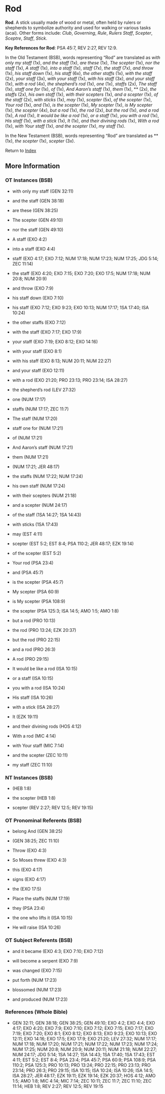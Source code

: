 # Rod
**Rod**. 
A stick usually made of wood or metal, often held by rulers or shepherds to symbolize authority and used for walking or various tasks (acai). 
Other forms include: 
*Club*, *Governing*, *Rule*, *Rulers Staff*, *Scepter*, *Sceptre*, *Staff*, *Stick*. 


**Key References for Rod**: 
PSA 45:7, REV 2:27, REV 12:9. 


In the Old Testament (BSB), words representing “Rod” are translated as 
*with only my staff* (1x), *and the staff* (1x), *are these* (1x), *The scepter* (1x), *nor the staff* (1x), *A staff* (1x), *into a staff* (1x), *staff* (7x), *the staff* (7x), *and throw* (1x), *his staff down* (1x), *his staff* (6x), *the other staffs* (1x), *with the staff* (2x), *your staff* (3x), *with your staff* (1x), *with his staff* (3x), *and your staff* (1x), *with a rod* (4x), *the shepherd’s rod* (1x), *one* (1x), *staffs* (2x), *The staff* (1x), *staff one for* (1x), *of* (1x), *And Aaron’s staff* (1x), *them* (1x), ** (2x), *the staffs* (2x), *his own staff* (1x), *with their scepters* (1x), *and a scepter* (1x), *of the staff* (2x), *with sticks* (1x), *may* (1x), *scepter* (5x), *of the scepter* (1x), *Your rod* (1x), *and* (1x), *is the scepter* (1x), *My scepter* (1x), *is My scepter* (1x), *the scepter* (4x), *but a rod* (1x), *the rod* (2x), *but the rod* (1x), *and a rod* (1x), *A rod* (1x), *It would be like a rod* (1x), *or a staff* (1x), *you with a rod* (1x), *His staff* (1x), *with a stick* (1x), *It* (1x), *and their divining rods* (1x), *With a rod* (1x), *with Your staff* (1x), *and the scepter* (1x), *my staff* (1x). 


In the New Testament (BSB), words representing “Rod” are translated as 
** (1x), *the scepter* (1x), *scepter* (3x). 


Return to [Index](00-Index.md)

## More Information

### OT Instances (BSB)

* with only my staff (GEN 32:11)

* and the staff (GEN 38:18)

* are these (GEN 38:25)

* The scepter (GEN 49:10)

* nor the staff (GEN 49:10)

* A staff (EXO 4:2)

* into a staff (EXO 4:4)

* staff (EXO 4:17; EXO 7:12; NUM 17:18; NUM 17:23; NUM 17:25; JDG 5:14; ZEC 11:14)

* the staff (EXO 4:20; EXO 7:15; EXO 7:20; EXO 17:5; NUM 17:18; NUM 20:8; NUM 20:9)

* and throw (EXO 7:9)

* his staff down (EXO 7:10)

* his staff (EXO 7:12; EXO 9:23; EXO 10:13; NUM 17:17; 1SA 17:40; ISA 10:24)

* the other staffs (EXO 7:12)

* with the staff (EXO 7:17; EXO 17:9)

* your staff (EXO 7:19; EXO 8:12; EXO 14:16)

* with your staff (EXO 8:1)

* with his staff (EXO 8:13; NUM 20:11; NUM 22:27)

* and your staff (EXO 12:11)

* with a rod (EXO 21:20; PRO 23:13; PRO 23:14; ISA 28:27)

* the shepherd’s rod (LEV 27:32)

* one (NUM 17:17)

* staffs (NUM 17:17; ZEC 11:7)

* The staff (NUM 17:20)

* staff one for (NUM 17:21)

* of (NUM 17:21)

* And Aaron’s staff (NUM 17:21)

* them (NUM 17:21)

*  (NUM 17:21; JER 48:17)

* the staffs (NUM 17:22; NUM 17:24)

* his own staff (NUM 17:24)

* with their scepters (NUM 21:18)

* and a scepter (NUM 24:17)

* of the staff (1SA 14:27; 1SA 14:43)

* with sticks (1SA 17:43)

* may (EST 4:11)

* scepter (EST 5:2; EST 8:4; PSA 110:2; JER 48:17; EZK 19:14)

* of the scepter (EST 5:2)

* Your rod (PSA 23:4)

* and (PSA 45:7)

* is the scepter (PSA 45:7)

* My scepter (PSA 60:9)

* is My scepter (PSA 108:9)

* the scepter (PSA 125:3; ISA 14:5; AMO 1:5; AMO 1:8)

* but a rod (PRO 10:13)

* the rod (PRO 13:24; EZK 20:37)

* but the rod (PRO 22:15)

* and a rod (PRO 26:3)

* A rod (PRO 29:15)

* It would be like a rod (ISA 10:15)

* or a staff (ISA 10:15)

* you with a rod (ISA 10:24)

* His staff (ISA 10:26)

* with a stick (ISA 28:27)

* It (EZK 19:11)

* and their divining rods (HOS 4:12)

* With a rod (MIC 4:14)

* with Your staff (MIC 7:14)

* and the scepter (ZEC 10:11)

* my staff (ZEC 11:10)



### NT Instances (BSB)

*  (HEB 1:8)

* the scepter (HEB 1:8)

* scepter (REV 2:27; REV 12:5; REV 19:15)



### OT Pronominal Referents (BSB)

* belong And (GEN 38:25)

*  (GEN 38:25; ZEC 11:10)

* Throw (EXO 4:3)

* So Moses threw (EXO 4:3)

* this (EXO 4:17)

* signs (EXO 4:17)

* the (EXO 17:5)

* Place the staffs (NUM 17:19)

* they (PSA 23:4)

* the one who lifts it (ISA 10:15)

* He will raise (ISA 10:26)



### OT Subject Referents (BSB)

* and it became (EXO 4:3; EXO 7:10; EXO 7:12)

* will become a serpent (EXO 7:9)

* was changed (EXO 7:15)

* put forth (NUM 17:23)

* blossomed (NUM 17:23)

* and produced (NUM 17:23)



### References (Whole Bible)

* GEN 32:11; GEN 38:18; GEN 38:25; GEN 49:10; EXO 4:2; EXO 4:4; EXO 4:17; EXO 4:20; EXO 7:9; EXO 7:10; EXO 7:12; EXO 7:15; EXO 7:17; EXO 7:19; EXO 7:20; EXO 8:1; EXO 8:12; EXO 8:13; EXO 9:23; EXO 10:13; EXO 12:11; EXO 14:16; EXO 17:5; EXO 17:9; EXO 21:20; LEV 27:32; NUM 17:17; NUM 17:18; NUM 17:20; NUM 17:21; NUM 17:22; NUM 17:23; NUM 17:24; NUM 17:25; NUM 20:8; NUM 20:9; NUM 20:11; NUM 21:18; NUM 22:27; NUM 24:17; JDG 5:14; 1SA 14:27; 1SA 14:43; 1SA 17:40; 1SA 17:43; EST 4:11; EST 5:2; EST 8:4; PSA 23:4; PSA 45:7; PSA 60:9; PSA 108:9; PSA 110:2; PSA 125:3; PRO 10:13; PRO 13:24; PRO 22:15; PRO 23:13; PRO 23:14; PRO 26:3; PRO 29:15; ISA 10:15; ISA 10:24; ISA 10:26; ISA 14:5; ISA 28:27; JER 48:17; EZK 19:11; EZK 19:14; EZK 20:37; HOS 4:12; AMO 1:5; AMO 1:8; MIC 4:14; MIC 7:14; ZEC 10:11; ZEC 11:7; ZEC 11:10; ZEC 11:14; HEB 1:8; REV 2:27; REV 12:5; REV 19:15



